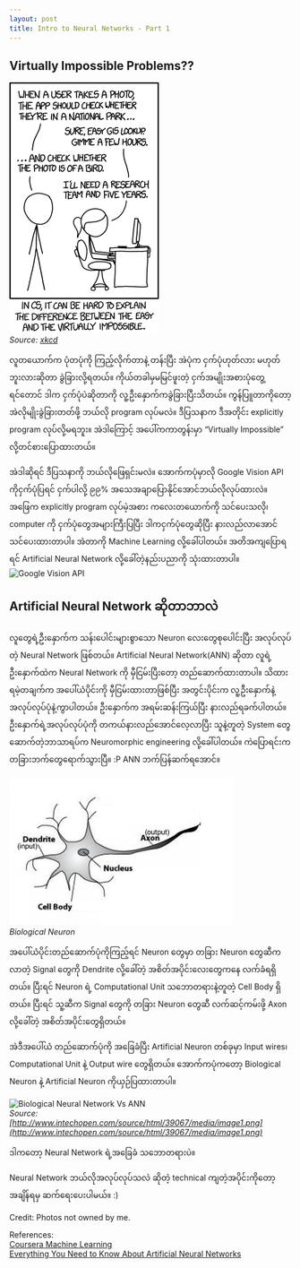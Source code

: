 ```yaml
---
layout: post
title: Intro to Neural Networks - Part 1
---
```


## Virtually Impossible Problems??

![Virtually Impossible Problem?](../images/neural_nets_tasks1.png)  
*Source: [xkcd](https://xkcd.com/1425/)*

လူတယောက်က ပုံတပုံကို ကြည့်လိုက်တာနဲ့ တန်းပြီး အဲပုံက ငှက်ပုံဟုတ်လား မဟုတ်ဘူးလားဆိုတာ ခွဲခြားလို့ရတယ်။ ကိုယ်တခါမှမမြင်ဖူးတဲ့ ငှက်အမျိုးအစားပုံတွေ့ရင်တောင် ဒါက ငှက်ပုံပဲဆိုတာကို လူ့ဦးနှောက်ကခွဲခြားပြီးသိတယ်။ ကွန်ပြူတာကိုတော့ အဲလိုမျိုးခွဲခြားတတ်ဖို့ ဘယ်လို program လုပ်မလဲ။ ဒီပြသနာက ဒီအတိုင်း explicitly program လုပ်လို့မရဘူး။ အဲဒါကြောင့် အပေါ်ကကာတွန်းမှာ “Virtually Impossible” လို့တင်စားပြောထားတယ်။

အဲဒါဆိုရင် ဒီပြသနာကို ဘယ်လိုဖြေရှင်းမလဲ။ အောက်ကပုံမှာလို Google Vision API ကိုငှက်ပုံပြရင် ငှက်ပါလို့ ၉၉% အသေအချာပြောနိုင်အောင်ဘယ်လိုလုပ်ထားလဲ။  
အဖြေက explicitly program လုပ်မဲ့အစား ကလေးတယောက်ကို သင်ပေးသလို၊ computer ကို ငှက်ပုံတွေအများကြီးပြပြီး ဒါကငှက်ပုံတွေဆိုပြီး နားလည်လာအောင်သင်ပေးထားတာပါ။ အဲတာကို Machine Learning လို့ခေါ်ပါတယ်။ အတိအကျပြောရရင် Artificial Neural Network လို့ခေါ်တဲ့နည်းပညာကို သုံးထားတာပါ။  
![Google Vision API](http://i67.tinypic.com/106erf4.png)


## Artificial Neural Network ဆိုတာဘာလဲ  

လူတွေရဲ့ဦးနှောက်က သန်းပေါင်းများစွာသော Neuron လေးတွေစုပေါင်းပြီး အလုပ်လုပ်တဲ့ Neural Network ဖြစ်တယ်။ Artificial Neural Network(ANN) ဆိုတာ လူရဲ့ ဦးနှောက်ထဲက Neural Network ကို မှီငြမ်းပြီးတော့ တည်ဆောက်ထားတာပါ။ သိထားရမဲ့တချက်က အပေါ်ယံပိုင်းကို မှီငြမ်းထားတာဖြစ်ပြီး အတွင်းပိုင်းက လူ့ဦးနှောက်နဲ့ အလုပ်လုပ်ပုံနဲ့ကွာပါတယ်။  ဦးနှောက်က အရမ်းဆန်းကြယ်ပြီး နားလည်ရခက်ပါတယ်။ ဦးနှောက်ရဲ့အလုပ်လုပ်ပုံကို တကယ်နားလည်အောင်လေ့လာပြီး သူနဲ့တူတဲ့ System တွေဆောက်တဲ့ဘာသာရပ်က Neuromorphic engineering လို့ခေါ်ပါတယ်။ ကဲပြောရင်းက တခြားဘက်တွေရောက်သွားပြီ။ :P ANN  ဘက်ပြန်ဆက်ရအောင်။


![Biological Neuron](../images/ann_neuron.jpg)  
*Biological Neuron*

အပေါ်ယံပိုင်းတည်ဆောက်ပုံကိုကြည့်ရင် Neuron တွေမှာ တခြား Neuron တွေဆီကလာတဲ့ Signal တွေကို Dendrite လို့ခေါ်တဲ့ အစိတ်အပိုင်းလေးတွေကနေ လက်ခံရရှိတယ်။ ပြီးရင် Neuron ရဲ့ Computational Unit သဘောတရားနဲ့တူတဲ့ Cell Body ရှိတယ်။ ပြီးရင် သူ့ဆီက Signal တွေကို တခြား Neuron တွေဆီ လက်ဆင့်ကမ်းဖို့ Axon လို့ခေါ်တဲ့ အစိတ်အပိုင်းတွေရှိတယ်။


အဲဒီအပေါ်ယံ တည်ဆောက်ပုံကို အခြေခံပြီး Artificial Neuron တစ်ခုမှာ Input wires၊ Computational Unit နဲ့ Output wire တွေရှိတယ်။ အောက်ကပုံကတော့ Biological Neuron နဲ့ Artificial Neuron ကိုယှဉ်ပြထားတာပါ။  


![Biological Neural Network Vs ANN](http://www.intechopen.com/source/html/39067/media/image1.png)  
*Source: [http://www.intechopen.com/source/html/39067/media/image1.png](http://www.intechopen.com/source/html/39067/media/image1.png)*  


ဒါကတော့ Neural Network ရဲ့အခြေခံ သဘောတရားပဲ။  

Neural Network ဘယ်လိုအလုပ်လုပ်သလဲ ဆိုတဲ့ technical ကျတဲ့အပိုင်းကိုတော့ အချိန်ရမှ ဆက်ရေးပေးပါမယ်။ :)


Credit:
Photos not owned by me. 

References:  
[Coursera Machine Learning](https://www.coursera.org/learn/machine-learning)  
[Everything You Need to Know About Artificial Neural Networks ](https://medium.com/technology-invention-and-more/everything-you-need-to-know-about-artificial-neural-networks-57fac18245a1#.ud8aw7z8p)










